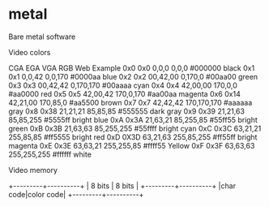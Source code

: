 # metal
Bare metal software


Video colors 

CGA	EGA	 VGA	    RGB	         Web    	Example
0x0	0x0	 0,0,0	    0,0,0	     #000000	black
0x1	0x1	 0,0,42	    0,0,170      #0000aa	blue
0x2	0x2	 00,42,00	0,170,0	     #00aa00	green
0x3	0x3	 00,42,42	0,170,170    #00aaaa	cyan
0x4	0x4	 42,00,00	170,0,0	     #aa0000	red
0x5	0x5	 42,00,42	170,0,170    #aa00aa	magenta
0x6	0x14 42,21,00	170,85,0     #aa5500	brown
0x7	0x7	 42,42,42	170,170,170	 #aaaaaa	gray
0x8	0x38 21,21,21	85,85,85	 #555555	dark gray
0x9	0x39 21,21,63	85,85,255	 #5555ff	bright blue
0xA	0x3A 21,63,21	85,255,85	 #55ff55	bright green
0xB	0x3B 21,63,63	85,255,255	 #55ffff	bright cyan
0xC	0x3C 63,21,21	255,85,85	 #ff5555	bright red
0xD	0X3D 63,21,63	255,85,255	 #ff55ff	bright magenta
0xE	0x3E 63,63,21	255,255,85	 #ffff55	Yellow
0xF	0x3F 63,63,63	255,255,255	 #ffffff	white

Video memory

+---------+----------+
| 8 bits  | 8 bits   |
+---------+----------+
|char code|color code| 
+---------+----------+
